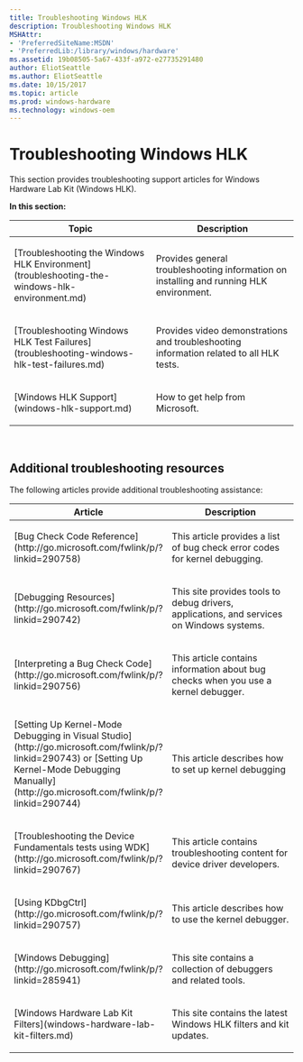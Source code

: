 ```yaml
---
title: Troubleshooting Windows HLK
description: Troubleshooting Windows HLK
MSHAttr:
- 'PreferredSiteName:MSDN'
- 'PreferredLib:/library/windows/hardware'
ms.assetid: 19b08505-5a67-433f-a972-e27735291480
author: EliotSeattle
ms.author: EliotSeattle
ms.date: 10/15/2017
ms.topic: article
ms.prod: windows-hardware
ms.technology: windows-oem
---
```


# Troubleshooting Windows HLK


This section provides troubleshooting support articles for Windows Hardware Lab Kit (Windows HLK).

**In this section:**

<table>
<colgroup>
<col width="50%" />
<col width="50%" />
</colgroup>
<thead>
<tr class="header">
<th>Topic</th>
<th>Description</th>
</tr>
</thead>
<tbody>
<tr class="odd">
<td><p>[Troubleshooting the Windows HLK Environment](troubleshooting-the-windows-hlk-environment.md)</p></td>
<td><p>Provides general troubleshooting information on installing and running HLK environment.</p></td>
</tr>
<tr class="even">
<td><p>[Troubleshooting Windows HLK Test Failures](troubleshooting-windows-hlk-test-failures.md)</p></td>
<td><p>Provides video demonstrations and troubleshooting information related to all HLK tests.</p></td>
</tr>
<tr class="odd">
<td><p>[Windows HLK Support](windows-hlk-support.md)</p></td>
<td><p>How to get help from Microsoft.</p></td>
</tr>
</tbody>
</table>

 

## <span id="addlres"></span><span id="ADDLRES"></span>Additional troubleshooting resources


The following articles provide additional troubleshooting assistance:

<table>
<colgroup>
<col width="50%" />
<col width="50%" />
</colgroup>
<thead>
<tr class="header">
<th>Article</th>
<th>Description</th>
</tr>
</thead>
<tbody>
<tr class="odd">
<td><p>[Bug Check Code Reference](http://go.microsoft.com/fwlink/p/?linkid=290758)</p></td>
<td><p>This article provides a list of bug check error codes for kernel debugging.</p></td>
</tr>
<tr class="even">
<td><p>[Debugging Resources](http://go.microsoft.com/fwlink/p/?linkid=290742)</p></td>
<td><p>This site provides tools to debug drivers, applications, and services on Windows systems.</p></td>
</tr>
<tr class="odd">
<td><p>[Interpreting a Bug Check Code](http://go.microsoft.com/fwlink/p/?linkid=290756)</p></td>
<td><p>This article contains information about bug checks when you use a kernel debugger.</p></td>
</tr>
<tr class="even">
<td><p>[Setting Up Kernel-Mode Debugging in Visual Studio](http://go.microsoft.com/fwlink/p/?linkid=290743) or [Setting Up Kernel-Mode Debugging Manually](http://go.microsoft.com/fwlink/p/?linkid=290744)</p></td>
<td><p>This article describes how to set up kernel debugging</p></td>
</tr>
<tr class="odd">
<td><p>[Troubleshooting the Device Fundamentals tests using WDK](http://go.microsoft.com/fwlink/p/?linkid=290767)</p></td>
<td><p>This article contains troubleshooting content for device driver developers.</p></td>
</tr>
<tr class="even">
<td><p>[Using KDbgCtrl](http://go.microsoft.com/fwlink/p/?linkid=290757)</p></td>
<td><p>This article describes how to use the kernel debugger.</p></td>
</tr>
<tr class="odd">
<td><p>[Windows Debugging](http://go.microsoft.com/fwlink/p/?linkid=285941)</p></td>
<td><p>This site contains a collection of debuggers and related tools.</p></td>
</tr>
<tr class="even">
<td><p>[Windows Hardware Lab Kit Filters](windows-hardware-lab-kit-filters.md)</p></td>
<td><p>This site contains the latest Windows HLK filters and kit updates.</p></td>
</tr>
</tbody>
</table>

 

 

 






